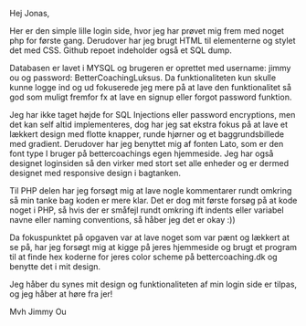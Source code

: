 Hej Jonas,

Her er den simple lille login side, hvor jeg har prøvet mig frem med noget php for første gang. Derudover har jeg brugt HTML til elementerne og stylet det med CSS.
Github repoet indeholder også et SQL dump.

Databasen er lavet i MYSQL og brugeren er oprettet med username: jimmy ou og password: BetterCoachingLuksus. Da funktionaliteten kun skulle kunne logge ind og ud fokuserede 
jeg mere på at lave den funktionalitet så god som muligt fremfor fx at lave en signup eller forgot password funktion.

Jeg har ikke taget højde for SQL Injections eller password encryptions, men det kan self altid implementeres, dog har jeg sat ekstra fokus på at lave et lækkert design 
med flotte knapper, runde hjørner og et baggrundsbillede med gradient. Derudover har jeg benyttet mig af fonten Lato, som er den font type I bruger på bettercoachings egen hjemmeside.
Jeg har også designet loginsiden så den virker med stort set alle enheder og er dermed designet med responsive design i bagtanken. 

Til PHP delen har jeg forsøgt mig at lave nogle kommentarer rundt omkring så min tanke bag koden er mere klar. Det er dog mit første forsøg på at kode noget i PHP, så hvis
der er småfejl rundt omkring ift indents eller variabel navne eller naming conventions, så håber jeg det er okay :))

Da fokuspunktet på opgaven var at lave noget som var pænt og lækkert at se på, har jeg forsøgt mig at kigge på jeres hjemmeside og brugt et program til at finde hex koderne
for jeres color scheme på bettercoaching.dk og benytte det i mit design. 

Jeg håber du synes mit design og funktionaliteten af min login side er tilpas, og jeg håber at høre fra jer!

Mvh Jimmy Ou